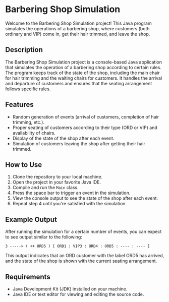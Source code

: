 # Barbering Shop Simulation

Welcome to the Barbering Shop Simulation project! This Java program simulates the operations of a barbering shop, where customers (both ordinary and VIP) come in, get their hair trimmed, and leave the shop.

## Description

The Barbering Shop Simulation project is a console-based Java application that simulates the operation of a barbering shop according to certain rules. The program keeps track of the state of the shop, including the main chair for hair trimming and the waiting chairs for customers. It handles the arrival and departure of customers and ensures that the seating arrangement follows specific rules.

## Features

- Random generation of events (arrival of customers, completion of hair trimming, etc.).
- Proper seating of customers according to their type (ORD or VIP) and availability of chairs.
- Display of the state of the shop after each event.
- Simulation of customers leaving the shop after getting their hair trimmed.

## How to Use

1. Clone the repository to your local machine.
2. Open the project in your favorite Java IDE.
3. Compile and run the `Main` class.
4. Press the space bar to trigger an event in the simulation.
5. View the console output to see the state of the shop after each event.
6. Repeat step 4 until you're satisfied with the simulation.

## Example Output

After running the simulation for a certain number of events, you can expect to see output similar to the following:

```
3 -----> ( ++ ORD5 ) [ ORD1 : VIP3 : ORD4 : ORD5 : ---- : ---- ]
```

This output indicates that an ORD customer with the label ORD5 has arrived, and the state of the shop is shown with the current seating arrangement.

## Requirements

- Java Development Kit (JDK) installed on your machine.
- Java IDE or text editor for viewing and editing the source code.
